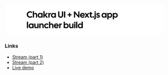 ![Header](/banner.png)

### Links
- [Stream (part 1)](https://youtu.be/X98m23o9DdI)
- [Stream (part 2)](https://youtu.be/erVs1bRZvKs)
- [Live demo](https://app-launcher.vercel.app)
